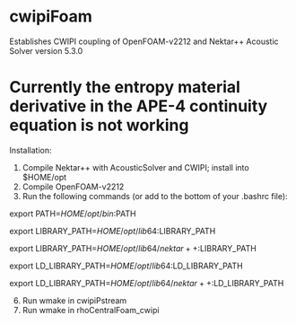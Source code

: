 # cwipiFoam
Establishes CWIPI coupling of OpenFOAM-v2212 and Nektar++ Acoustic Solver version 5.3.0

# Currently the entropy material derivative in the APE-4 continuity equation is not working

Installation:  
1) Compile Nektar++ with AcousticSolver and CWIPI; install into $HOME/opt  
2) Compile OpenFOAM-v2212
3) Run the following commands (or add to the bottom of your .bashrc file):

export PATH=$HOME/opt/bin:$PATH

export LIBRARY_PATH=$HOME/opt/lib64:$LIBRARY_PATH

export LIBRARY_PATH=$HOME/opt/lib64/nektar++:$LIBRARY_PATH

export LD_LIBRARY_PATH=$HOME/opt/lib64:$LD_LIBRARY_PATH

export LD_LIBRARY_PATH=$HOME/opt/lib64/nektar++:$LD_LIBRARY_PATH

6) Run wmake in cwipiPstream
7) Run wmake in rhoCentralFoam_cwipi
